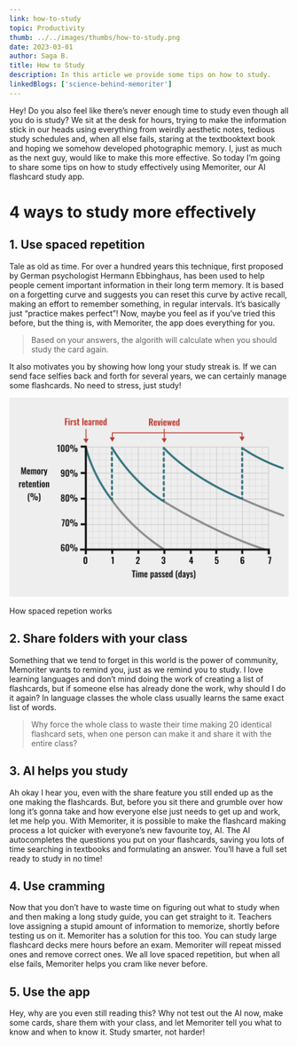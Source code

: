 ```yaml
---
link: how-to-study
topic: Productivity
thumb: ../../images/thumbs/how-to-study.png
date: 2023-03-01
author: Saga B.
title: How to Study
description: In this article we provide some tips on how to study.
linkedBlogs: ['science-behind-memoriter']
---
```


Hey! Do you also feel like there’s never enough time to study even though all you do is study? We sit at the desk for hours, trying to make the information stick in our heads using everything from weirdly aesthetic notes, tedious study schedules and, when all else fails, staring at the textbooktext book and hoping we somehow developed photographic memory. I, just as much as the next guy, would like to make this more effective. So today I’m going to share some tips on how to study effectively using Memoriter, our AI flashcard study app.

# 4 ways to study more effectively

## 1. Use spaced repetition

Tale as old as time. For over a hundred years this technique, first proposed by German psychologist Hermann Ebbinghaus, has been used to help people cement important information in their long term memory. It is based on a forgetting curve and suggests you can reset this curve by active recall, making an effort to remember something, in regular intervals. It’s basically just “practice makes perfect”!
Now, maybe you feel as if you’ve tried this before, but the thing is, with Memoriter, the app does everything for you.

<blockquote class='callout' icon='💡'>
Based on your answers, the algorith will calculate when you should study the card again.
</blockquote> 
It also motivates you by showing how long your study streak is. If we can send face selfies back and forth for several years, we can certainly manage some flashcards. No need to stress, just study!

![placeholder](../../images/blog/spaced-repetition.png)

<figcaption>How spaced repetion works</figcaption>

## 2. Share folders with your class

Something that we tend to forget in this world is the power of community, Memoriter wants to remind you, just as we remind you to study. I love learning languages and don’t mind doing the work of creating a list of flashcards, but if someone else has already done the work, why should I do it again? In language classes the whole class usually learns the same exact list of words.

<blockquote class='callout' icon='♻️'>
Why force the whole class to waste their time making 20 identical flashcard sets, when one person can make it and share it with the entire class?
</blockquote>

## 3. AI helps you study

Ah okay I hear you, even with the share feature you still ended up as the one making the flashcards. But, before you sit there and grumble over how long it’s gonna take and how everyone else just needs to get up and work, let me help you. With Memoriter, it is possible to make the flashcard making process a lot quicker with everyone’s new favourite toy, AI. The AI autocompletes the questions you put on your flashcards, saving you lots of time searching in textbooks and formulating an answer. You’ll have a full set ready to study in no time!

## 4. Use cramming

Now that you don’t have to waste time on figuring out what to study when and then making a long study guide, you can get straight to it. Teachers love assigning a stupid amount of information to memorize, shortly before testing us on it. Memoriter has a solution for this too. You can study large flashcard decks mere hours before an exam. Memoriter will repeat missed ones and remove correct ones. We all love spaced repetition, but when all else fails, Memoriter helps you cram like never before.

## 5. Use the app

Hey, why are you even still reading this? Why not test out the AI now, make some cards, share them with your class, and let Memoriter tell you what to know and when to know it. Study smarter, not harder!
